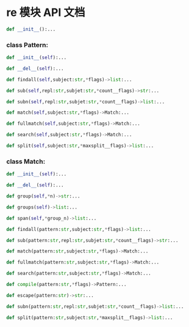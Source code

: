 # re 模块 API 文档

``` python
def __init__():...
```

### class Pattern:
``` python
def __init__(self):...
```

``` python
def __del__(self):...
```

``` python
def findall(self,subject:str,*flags)->list:...
```

``` python
def sub(self,repl:str,subjet:str,*count__flags)->str:...
```

``` python
def subn(self,repl:str,subjet:str,*count__flags)->list:...
```

``` python
def match(self,subject:str,*flags)->Match:...
```

``` python
def fullmatch(self,subject:str,*flags)->Match:...
```

``` python
def search(self,subject:str,*flags)->Match:...
```

``` python
def split(self,subject:str,*maxsplit__flags)->list:...
```

### class Match:
``` python
def __init__(self):...
```

``` python
def __del__(self):...
```

``` python
def group(self,*n)->str:...
```

``` python
def groups(self)->list:...
```

``` python
def span(self,*group_n)->list:...
```

``` python
def findall(pattern:str,subject:str,*flags)->list:...
```

``` python
def sub(pattern:str,repl:str,subjet:str,*count__flags)->str:...
```

``` python
def match(pattern:str,subject:str,*flags)->Match:...
```

``` python
def fullmatch(pattern:str,subject:str,*flags)->Match:...
```

``` python
def search(pattern:str,subject:str,*flags)->Match:...
```

``` python
def compile(pattern:str,*flags)->Pattern:...
```

``` python
def escape(pattern:str)->str:...
```

``` python
def subn(pattern:str,repl:str,subjet:str,*count__flags)->list:...
```

``` python
def split(pattern:str,subject:str,*maxsplit__flags)->list:...
```

